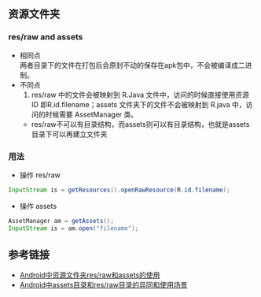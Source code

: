 ## 资源文件夹
### res/raw and assets
- 相同点  
两者目录下的文件在打包后会原封不动的保存在apk包中，不会被编译成二进制。
- 不同点  
  1. res/raw 中的文件会被映射到 R.Java 文件中，访问的时候直接使用资源 ID 即R.id.filename；assets 文件夹下的文件不会被映射到 R.java 中，访问的时候需要 AssetManager 类。
  - res/raw不可以有目录结构，而assets则可以有目录结构，也就是assets目录下可以再建立文件夹

### 用法
- 操作 res/raw
```java
InputStream is = getResources().openRawResource(R.id.filename);  
```
- 操作 assets
```java
AssetManager am = getAssets();  
InputStream is = am.open("filename");  
```
## 参考链接
- [Android中资源文件夹res/raw和assets的使用](http://blog.csdn.net/zuolongsnail/article/details/6444806)
- [Android中assets目录和res/raw目录的异同和使用场景](http://blog.163.com/nsm0701@126/blog/static/16019503820138253931334/)
